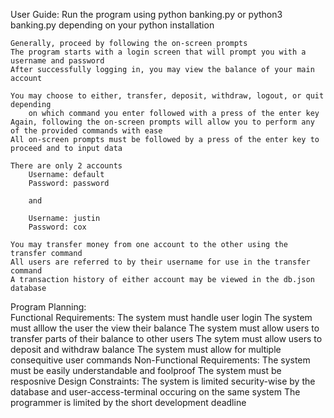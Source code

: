 User Guide:
    Run the program using
        python banking.py 
    or 
        python3 banking.py 
    depending on your python installation
    
    Generally, proceed by following the on-screen prompts
    The program starts with a login screen that will prompt you with a username and password
    After successfully logging in, you may view the balance of your main account

    You may choose to either, transfer, deposit, withdraw, logout, or quit depending 
        on which command you enter followed with a press of the enter key
    Again, following the on-screen prompts will allow you to perform any of the provided commands with ease
    All on-screen prompts must be followed by a press of the enter key to proceed and to input data 

    There are only 2 accounts
        Username: default
        Password: password

        and

        Username: justin
        Password: cox

    You may transfer money from one account to the other using the transfer command
    All users are referred to by their username for use in the transfer command
    A transaction history of either account may be viewed in the db.json database

Program Planning:   
    Functional Requirements:
        The system must handle user login
        The system must alllow the user the view their balance
        The system must allow users to transfer parts of their balance to other users
        The sytem must allow users to deposit and withdraw balance
        The system must allow for multiple consequitive user commands
    Non-Functional Requirements:
        The system must be easily understandable and foolproof
        The system must be resposnive
    Design Constraints:
        The system is limited security-wise by the database and user-access-terminal occuring on the same system
        The programmer is limited by the short development deadline